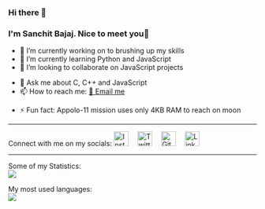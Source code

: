 ### Hi there 👋

### I'm Sanchit Bajaj. Nice to meet you🙂

<!-- **Sanchitbajaj02/sanchitbajaj02** is a ✨ _special_ ✨ repository because its `README.md` (this file) appears on your GitHub profile. -->

- 🔭 I’m currently working on to brushing up my skills
- 🌱 I’m currently learning Python and JavaScript
- 👯 I’m looking to collaborate on JavaScript projects
<!-- - 🤔 I’m looking for help with ... -->
- 💬 Ask me about C, C++ and JavaScript
- 📫 How to reach me: <a href="mailto:sanchit02@outlook.com">📧 Email me</a>
<!-- - 😄 Pronouns: ... -->
- ⚡ Fun fact: Appolo-11 mission uses only 4KB RAM to reach on moon

---

Connect with me on my socials:
[<img width="30px" alt="Instagram" src="https://img.icons8.com/cute-clipart/64/000000/instagram-new.png"/>][instagram]&emsp;
[<img width="30px" alt="Twitter" src="https://img.icons8.com/fluent/50/000000/twitter.png"/>][twitter]&emsp;
[<img width="30px" alt="Github" src="https://img.icons8.com/fluent/48/000000/github.png"/>][github]&emsp;
[<img width="30px" alt="LinkedIn" src="https://img.icons8.com/color/48/000000/linkedin.png"/>][linkedin]&emsp;

---

Some of my Statistics:<br>
<img src="https://github-readme-stats.vercel.app/api?username=sanchitbajaj02&show_icons=true&theme=radical">

My most used languages:<br>
<img src="https://github-readme-stats.vercel.app/api/top-langs/?username=sanchitbajaj02">


[instagram]: https://www.instagram.com/sbajaj_02/
[twitter]: https://twitter.com/sanchitbajaj02
[github]: https://github.com/Sanchitbajaj02
[linkedin]: https://www.linkedin.com/in/sanchit-bajaj-123826194/